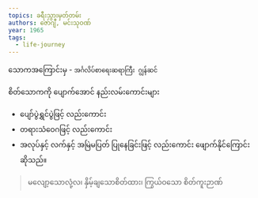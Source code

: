 ```yaml
---
topics: ခရီးသွားမှတ်တမ်း
authors: ဇော်ဂျီ, မင်းသုဝဏ်
year: 1965
tags:
  - life-journey
---
```


သောကအကြောင်းမှ - `အင်္ဂလိပ်စာရေးဆရာကြီး ဂျွန်ဆင်`

စိတ်သောကကို ပျောက်အောင် နည်းလမ်းကောင်းများ 
- ပျော်ပွဲရွှင်ပွဲဖြင့် လည်းကောင်း
- တရားသံဝေဂဖြင့် လည်းကောင်း
- အလုပ်နှင့် လက်နှင့် အမြဲမပြတ် ပြုနေခြင်းဖြင့် လည်းကောင်း 
ဖျောက်နိုင်ကြောင်း ဆိုသည်။

> မလျော့သောလုံ့လ၊ နှိမ့်ချသောစိတ်ထား၊ ကြွယ်ဝသော စိတ်ကူးဉာဏ် 

